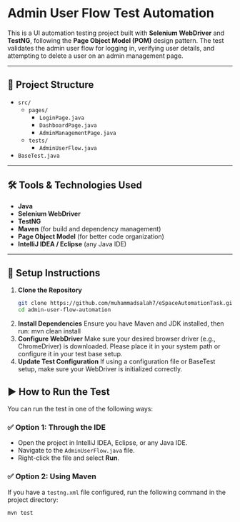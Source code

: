 # Admin User Flow Test Automation

This is a UI automation testing project built with **Selenium WebDriver** and **TestNG**, following the **Page Object Model (POM)** design pattern. The test validates the admin user flow for logging in, verifying user details, and attempting to delete a user on an admin management page.

---
## 📁 Project Structure

- `src/`
  - `pages/`
    - `LoginPage.java`
    - `DashboardPage.java`
    - `AdminManagementPage.java`
  - `tests/`
    - `AdminUserFlow.java`
- `BaseTest.java`

---

## 🛠 Tools & Technologies Used

- **Java**
- **Selenium WebDriver**
- **TestNG**
- **Maven** (for build and dependency management)
- **Page Object Model** (for better code organization)
- **IntelliJ IDEA / Eclipse** (any Java IDE)

---

## 🚀 Setup Instructions

1. **Clone the Repository**
   ```bash
   git clone https://github.com/muhammadsalah7/eSpaceAutomationTask.git
   cd admin-user-flow-automation
2. **Install Dependencies**
    Ensure you have Maven and JDK installed, then run: mvn clean install
3. **Configure WebDriver**
    Make sure your desired browser driver (e.g., ChromeDriver) is downloaded.
    Please place it in your system path or configure it in your test base setup.
4. **Update Test Configuration**
    If using a configuration file or BaseTest setup, make sure your WebDriver is initialized correctly.

## ▶️ How to Run the Test

You can run the test in one of the following ways:

### ✅ Option 1: Through the IDE
- Open the project in IntelliJ IDEA, Eclipse, or any Java IDE.
- Navigate to the `AdminUserFlow.java` file.
- Right-click the file and select **Run**.

### ✅ Option 2: Using Maven
If you have a `testng.xml` file configured, run the following command in the project directory:

```bash
mvn test



